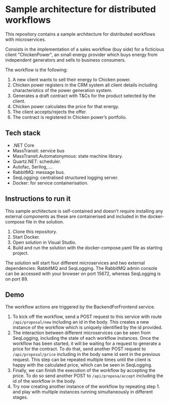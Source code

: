 # Sample architecture for distributed workflows
This repository contains a sample architecture for distributed workflows with microservices. 

Consists in the implementation of a sales workflow (buy side) for a ficticious client "ChickenPower", an small energy provider which buys energy from independent generators and sells to business consumers.

The workflow is the following:
1. A new client wants to sell their energy to Chicken power.
1. Chicken power registers in the CRM system all client details including characteristics of the power generation system.
1. Generates a draft contract with T&Cs for the product selected by the client.
1. Chicken power calculates the price for that energy.
1. The client accepts/rejects the offer.
1. The contract is registered in Chicken power’s portfolio.

## Tech stack
* .NET Core
* MassTransit: service bus
* MassTransit.Automatonymous: state machine library.
* Quartz.NET: scheduler.
* Autofac, Serilog,….
* RabbitMQ: message bus.
* SeqLogging: centralised structured logging server.
* Docker: for service containerisation.

## Instructions to run it
This sample architecture is self-contained and doesn't require installing any external components as these are containerised and included in the docker-compose file in the solution.
1. Clone this repository.
1. Start Docker.
1. Open solution in Visual Studio.
1. Build and run the solution with the docker-compose.yaml file as starting project.

The solution will start four different microservices and two external dependencies: RabbitMQ and SeqLogging.
The RabbitMQ admin console can be accessed with your browser on port 15672, whereas SeqLogging is on port 89.

## Demo
The workflow actions are triggered by the BackendForFrontend service.
1. To kick off the workflow, send a POST request to this service with route `/api/proposal/new` including an id in the body. This creates a new instance of the workflow which is uniquely identified by the id provided.
1. The interaction between different microservices can be seen from SeqLogging, including the state of each workflow instances.
Once the workflow has been started, it will be waiting for a request to generate a price for the contract. To do that, send another POST request to `/api/proposal/price` including in the body same id sent in the previous request.
This step can be repeated multiple times until the client is happy with the calculated price, which can be seen in SeqLogging.
1. Finally, we can finish the execution of the workflow by accepting the price. To do so send another POST to `/api/proposa/accept` including the id of the workflow in the body.
1. Try now creating another instance of the workflow by repeating step 1. and play with multiple instances running simultaneously in different stages.
